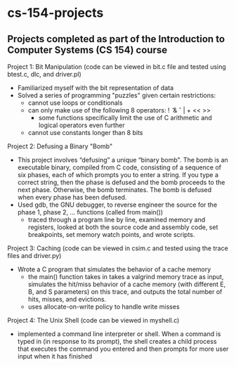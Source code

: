 # cs-154-projects
## Projects completed as part of the Introduction to Computer Systems (CS 154) course
Project 1: Bit Manipulation (code can be viewed in bit.c file and tested using btest.c, dlc, and driver.pl)
- Familiarized myself with the bit representation of data
- Solved a series of programming "puzzles" given certain restrictions:
  - cannot use loops or conditionals
  - can only make use of the following 8 operators: !  ̃ & ˆ | + << >>
    - some functions specifically limit the use of C arithmetic and logical operators even further
  - cannot use constants longer than 8 bits

Project 2: Defusing a Binary "Bomb" 
- This project involves “defusing” a unique “binary bomb". The bomb is an executable binary, compiled from C code, consisting of a sequence of six phases, each of which prompts you to enter a string. If you type a correct string, then the phase is defused and the bomb proceeds to the next phase. Otherwise, the bomb terminates. The bomb is defused when every phase has been defused.
- Used gdb, the GNU debugger, to reverse engineer the source for the phase 1, phase 2, ... functions (called from main())
  - traced through a program line by line, examined memory and registers, looked at both the source code and assembly code, set breakpoints, set memory watch points, and wrote scripts.

Project 3: Caching (code can be viewed in csim.c and tested using the trace files and driver.py)
- Wrote a C program that simulates the behavior of a cache memory
  - the main() function takes in takes a valgrind memory trace as input, simulates the hit/miss behavior of a cache memory (with different E, B, and S parameters) on this trace, and outputs the total number of hits, misses, and evictions.
  - uses allocate-on-write policy to handle write misses

Project 4: The Unix Shell (code can be viewed in myshell.c)
- implemented a command line interpreter or shell. When a command is typed in (in response to its prompt), the shell creates a child process that executes the command you entered and then prompts for more user input when it has finished
